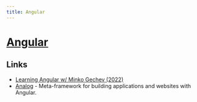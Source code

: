 ```yaml
---
title: Angular
---
```


# [Angular](https://angular.io/)

## Links

- [Learning Angular w/ Minko Gechev (2022)](https://www.youtube.com/watch?v=tfxxeknwsi8)
- [Analog](https://github.com/analogjs/analog) - Meta-framework for building applications and websites with Angular.
